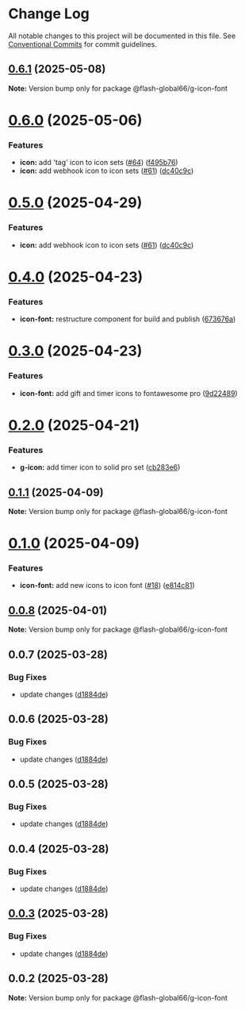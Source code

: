 # Change Log

All notable changes to this project will be documented in this file.
See [Conventional Commits](https://conventionalcommits.org) for commit guidelines.

## [0.6.1](https://github.com/Flash-Global66/global-design-system/compare/@flash-global66/g-icon-font@0.6.0...@flash-global66/g-icon-font@0.6.1) (2025-05-08)

**Note:** Version bump only for package @flash-global66/g-icon-font





# [0.6.0](https://github.com/Flash-Global66/global-design-system/compare/@flash-global66/g-icon-font@0.4.0...@flash-global66/g-icon-font@0.6.0) (2025-05-06)


### Features

* **icon:** add 'tag' icon to icon sets ([#64](https://github.com/Flash-Global66/global-design-system/issues/64)) ([f495b76](https://github.com/Flash-Global66/global-design-system/commit/f495b76cbca30dc5f54f5bb533e499fc883e12f0))
* **icon:** add webhook icon to icon sets ([#61](https://github.com/Flash-Global66/global-design-system/issues/61)) ([dc40c9c](https://github.com/Flash-Global66/global-design-system/commit/dc40c9cd0a16db8cbe7a5093819928fa5a47b7cc))





# [0.5.0](https://github.com/Flash-Global66/global-design-system/compare/@flash-global66/g-icon-font@0.4.0...@flash-global66/g-icon-font@0.5.0) (2025-04-29)


### Features

* **icon:** add webhook icon to icon sets ([#61](https://github.com/Flash-Global66/global-design-system/issues/61)) ([dc40c9c](https://github.com/Flash-Global66/global-design-system/commit/dc40c9cd0a16db8cbe7a5093819928fa5a47b7cc))





# [0.4.0](https://github.com/Flash-Global66/global-design-system/compare/@flash-global66/g-icon-font@0.3.0...@flash-global66/g-icon-font@0.4.0) (2025-04-23)


### Features

* **icon-font:** restructure component for build and publish ([673676a](https://github.com/Flash-Global66/global-design-system/commit/673676a5493203905536d732e5f47c1ec98c8c50))





# [0.3.0](https://github.com/Flash-Global66/global-design-system/compare/@flash-global66/g-icon-font@0.2.0...@flash-global66/g-icon-font@0.3.0) (2025-04-23)


### Features

* **icon-font:** add gift and timer icons to fontawesome pro ([9d22489](https://github.com/Flash-Global66/global-design-system/commit/9d22489f423a047f490694208f8a3c0c0e7335d2))





# [0.2.0](https://github.com/Flash-Global66/global-design-system/compare/@flash-global66/g-icon-font@0.1.1...@flash-global66/g-icon-font@0.2.0) (2025-04-21)


### Features

* **g-icon:** add timer icon to solid pro set ([cb283e6](https://github.com/Flash-Global66/global-design-system/commit/cb283e6218539a010e085f32f84b478ac66e30d7))





## [0.1.1](https://github.com/Flash-Global66/global-design-system/compare/@flash-global66/g-icon-font@0.1.0...@flash-global66/g-icon-font@0.1.1) (2025-04-09)

**Note:** Version bump only for package @flash-global66/g-icon-font





# [0.1.0](https://github.com/Flash-Global66/global-design-system/compare/@flash-global66/g-icon-font@0.0.8...@flash-global66/g-icon-font@0.1.0) (2025-04-09)


### Features

* **icon-font:** add new icons to icon font ([#18](https://github.com/Flash-Global66/global-design-system/issues/18)) ([e814c81](https://github.com/Flash-Global66/global-design-system/commit/e814c81f765e6c3d212fe9f381463a11b2dc8dad))





## [0.0.8](https://github.com/Flash-Global66/global-design-system/compare/@flash-global66/g-icon-font@0.0.7...@flash-global66/g-icon-font@0.0.8) (2025-04-01)

**Note:** Version bump only for package @flash-global66/g-icon-font





## 0.0.7 (2025-03-28)


### Bug Fixes

* update changes ([d1884de](https://github.com/Flash-Global66/global-design-system/commit/d1884de11e4e9522c2d6912d932122a75aabf9e7))





## 0.0.6 (2025-03-28)


### Bug Fixes

* update changes ([d1884de](https://github.com/Flash-Global66/global-design-system/commit/d1884de11e4e9522c2d6912d932122a75aabf9e7))





## 0.0.5 (2025-03-28)


### Bug Fixes

* update changes ([d1884de](https://github.com/Flash-Global66/global-design-system/commit/d1884de11e4e9522c2d6912d932122a75aabf9e7))





## 0.0.4 (2025-03-28)


### Bug Fixes

* update changes ([d1884de](https://github.com/Flash-Global66/global-design-system/commit/d1884de11e4e9522c2d6912d932122a75aabf9e7))





## [0.0.3](https://github.com/Flash-Global66/global-design-system/compare/@flash-global66/g-icon-font@0.0.2...@flash-global66/g-icon-font@0.0.3) (2025-03-28)


### Bug Fixes

* update changes ([d1884de](https://github.com/Flash-Global66/global-design-system/commit/d1884de11e4e9522c2d6912d932122a75aabf9e7))





## 0.0.2 (2025-03-28)

**Note:** Version bump only for package @flash-global66/g-icon-font
